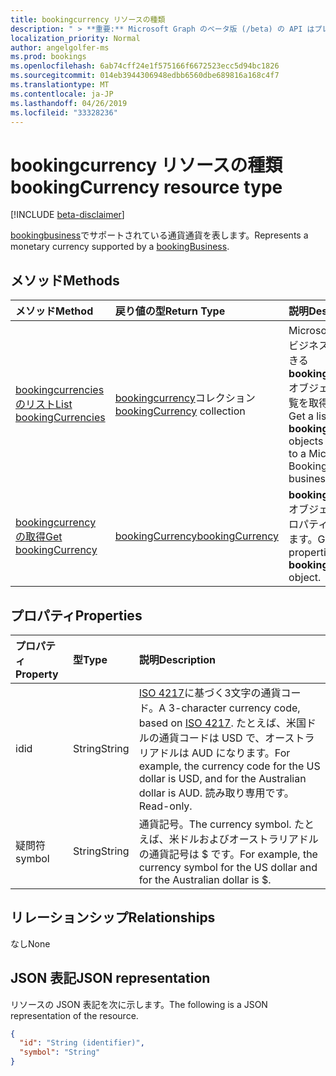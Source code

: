 ```yaml
---
title: bookingcurrency リソースの種類
description: " > **重要:** Microsoft Graph のベータ版 (/beta) の API はプレビュー中であるため、変更されることがあります。 実稼働アプリケーションでは、これらの API の使用はサポートされていません。"
localization_priority: Normal
author: angelgolfer-ms
ms.prod: bookings
ms.openlocfilehash: 6ab74cff24e1f575166f6672523ecc5d94bc1826
ms.sourcegitcommit: 014eb3944306948edbb6560dbe689816a168c4f7
ms.translationtype: MT
ms.contentlocale: ja-JP
ms.lasthandoff: 04/26/2019
ms.locfileid: "33328236"
---
```

# <a name="bookingcurrency-resource-type"></a><span data-ttu-id="cdd3f-104">bookingcurrency リソースの種類</span><span class="sxs-lookup"><span data-stu-id="cdd3f-104">bookingCurrency resource type</span></span>

 [!INCLUDE [beta-disclaimer](../../includes/beta-disclaimer.md)]
 
<span data-ttu-id="cdd3f-105">[bookingbusiness](bookingbusiness.md)でサポートされている通貨通貨を表します。</span><span class="sxs-lookup"><span data-stu-id="cdd3f-105">Represents a monetary currency supported by a [bookingBusiness](bookingbusiness.md).</span></span>


## <a name="methods"></a><span data-ttu-id="cdd3f-106">メソッド</span><span class="sxs-lookup"><span data-stu-id="cdd3f-106">Methods</span></span>

| <span data-ttu-id="cdd3f-107">メソッド</span><span class="sxs-lookup"><span data-stu-id="cdd3f-107">Method</span></span>           | <span data-ttu-id="cdd3f-108">戻り値の型</span><span class="sxs-lookup"><span data-stu-id="cdd3f-108">Return Type</span></span>    |<span data-ttu-id="cdd3f-109">説明</span><span class="sxs-lookup"><span data-stu-id="cdd3f-109">Description</span></span>|
|:---------------|:--------|:----------|
|[<span data-ttu-id="cdd3f-110">bookingcurrencies のリスト</span><span class="sxs-lookup"><span data-stu-id="cdd3f-110">List bookingCurrencies</span></span>](../api/bookingcurrency-list.md) | <span data-ttu-id="cdd3f-111">[bookingcurrency](bookingcurrency.md)コレクション</span><span class="sxs-lookup"><span data-stu-id="cdd3f-111">[bookingCurrency](bookingcurrency.md) collection</span></span> |<span data-ttu-id="cdd3f-112">Microsoft の予約ビジネスで使用できる**bookingcurrency**オブジェクトの一覧を取得します。</span><span class="sxs-lookup"><span data-stu-id="cdd3f-112">Get a list of **bookingCurrency** objects available to a Microsoft Bookings business.</span></span>|
|[<span data-ttu-id="cdd3f-113">bookingcurrency の取得</span><span class="sxs-lookup"><span data-stu-id="cdd3f-113">Get bookingCurrency</span></span>](../api/bookingcurrency-get.md) | [<span data-ttu-id="cdd3f-114">bookingCurrency</span><span class="sxs-lookup"><span data-stu-id="cdd3f-114">bookingCurrency</span></span>](bookingcurrency.md) |<span data-ttu-id="cdd3f-115">**bookingcurrency**オブジェクトのプロパティを取得します。</span><span class="sxs-lookup"><span data-stu-id="cdd3f-115">Get the properties of a **bookingCurrency** object.</span></span>|


## <a name="properties"></a><span data-ttu-id="cdd3f-116">プロパティ</span><span class="sxs-lookup"><span data-stu-id="cdd3f-116">Properties</span></span>
| <span data-ttu-id="cdd3f-117">プロパティ</span><span class="sxs-lookup"><span data-stu-id="cdd3f-117">Property</span></span>     | <span data-ttu-id="cdd3f-118">型</span><span class="sxs-lookup"><span data-stu-id="cdd3f-118">Type</span></span>   |<span data-ttu-id="cdd3f-119">説明</span><span class="sxs-lookup"><span data-stu-id="cdd3f-119">Description</span></span>|
|:---------------|:--------|:----------|
|<span data-ttu-id="cdd3f-120">id</span><span class="sxs-lookup"><span data-stu-id="cdd3f-120">id</span></span>|<span data-ttu-id="cdd3f-121">String</span><span class="sxs-lookup"><span data-stu-id="cdd3f-121">String</span></span>| <span data-ttu-id="cdd3f-122">[ISO 4217](https://www.iso.org/iso-4217-currency-codes.html)に基づく3文字の通貨コード。</span><span class="sxs-lookup"><span data-stu-id="cdd3f-122">A 3-character currency code, based on [ISO 4217](https://www.iso.org/iso-4217-currency-codes.html).</span></span> <span data-ttu-id="cdd3f-123">たとえば、米国ドルの通貨コードは USD で、オーストラリアドルは AUD になります。</span><span class="sxs-lookup"><span data-stu-id="cdd3f-123">For example, the currency code for the US dollar is USD, and for the Australian dollar is AUD.</span></span> <span data-ttu-id="cdd3f-124">読み取り専用です。</span><span class="sxs-lookup"><span data-stu-id="cdd3f-124">Read-only.</span></span>|
|<span data-ttu-id="cdd3f-125">疑問符</span><span class="sxs-lookup"><span data-stu-id="cdd3f-125">symbol</span></span>|<span data-ttu-id="cdd3f-126">String</span><span class="sxs-lookup"><span data-stu-id="cdd3f-126">String</span></span>| <span data-ttu-id="cdd3f-127">通貨記号。</span><span class="sxs-lookup"><span data-stu-id="cdd3f-127">The currency symbol.</span></span> <span data-ttu-id="cdd3f-128">たとえば、米ドルおよびオーストラリアドルの通貨記号は $ です。</span><span class="sxs-lookup"><span data-stu-id="cdd3f-128">For example, the currency symbol for the US dollar and for the Australian dollar is $.</span></span>  |

## <a name="relationships"></a><span data-ttu-id="cdd3f-129">リレーションシップ</span><span class="sxs-lookup"><span data-stu-id="cdd3f-129">Relationships</span></span>
<span data-ttu-id="cdd3f-130">なし</span><span class="sxs-lookup"><span data-stu-id="cdd3f-130">None</span></span>


## <a name="json-representation"></a><span data-ttu-id="cdd3f-131">JSON 表記</span><span class="sxs-lookup"><span data-stu-id="cdd3f-131">JSON representation</span></span>

<span data-ttu-id="cdd3f-132">リソースの JSON 表記を次に示します。</span><span class="sxs-lookup"><span data-stu-id="cdd3f-132">The following is a JSON representation of the resource.</span></span>

<!-- {
  "blockType": "resource",
  "optionalProperties": [

  ],
  "@odata.type": "microsoft.graph.bookingCurrency"
}-->

```json
{
  "id": "String (identifier)",
  "symbol": "String"
}

```

<!-- uuid: 8fcb5dbc-d5aa-4681-8e31-b001d5168d79
2015-10-25 14:57:30 UTC -->
<!--
{
  "type": "#page.annotation",
  "description": "bookingCurrency resource",
  "keywords": "",
  "section": "documentation",
  "tocPath": "",
  "suppressions": []
}
-->
